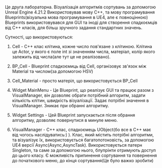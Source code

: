 Це друга лабораторна. Візуалізація алгоритмів сортувань за допомогою Unreal Engine 4.21.2
Використовував мову С++, та мову програмування Blueprints(візуальна мова програмування в UE4, але є повноцінною)
Blueprints використовувався для GUI та іноді для створення спадкоємців від С++ класів, для більш зручного задання стандартних значень.

Сутності, що використовуються: 
1. Cell - C++ клас клітина, кожне число пов'язане з клітиною. Клітина це Actor, у якого є поле int зі значенням числа, матеріал, колір якого
залежить від числа(але тут це не реалізовано). 
2. BP_Cell - Blueprint спадкоємиць від Cell, організовує зв'язок між Material та числом(за допомогою HSV)
3. Cell_Material - просто матеріл, що використовується BP_Cell
4. Widget MainMenu - Це Blueprint, що реалізує GUI та працює разом з VisualManager, він дозволяє обрати потрібний алгоритм, 
задати кількість клітин, швидкість візуалізації. Задає потрібні значення в VisualManager. Зникає при обранні алгоритму.
5. Widget Settings - Цей Blueprint запускається після обрання алгоритму, дозволяє повернутися в минуле меню. 

6. VisualManager - C++ клас, спадкоємець UObject(бо все в С++ має від чогось наслідуватись:) ).
Клас, який містить потрібні алгоритми, та візуалізує їх, використовується багатопотоковість, 
за допомогою UE4 версії Async(Async,AsyncTask). Використовується патерн Singleton, та саме за допомогою нього, блупрінти отримують
доступ до цього класу. Є можливість припинення сортування та повернення до початкового меню, до кінця сортування(Це було важко зробити)
